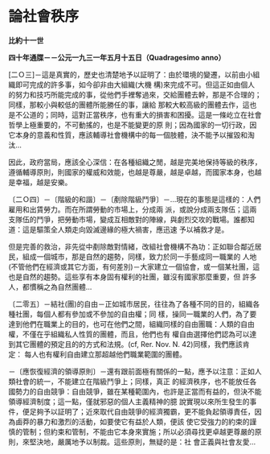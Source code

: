 # 論社會秩序


**比約十一世**

**四十年通牒－－公元一九三一年五月十五日（Quadragesimo anno）**





[二Ｏ三]－這是真實的，歷史也清楚地予以証明了：由於環境的變遷，以前由小組織即可完成的許多事，如今卻非由大組織(大機
構)來完成不可。但這正如由個人的努力和技巧所能完成的事，從他們手裡奪過來，交給團體去幹，那是不合理的；同樣，那較小與較低的團體所能勝任的事，讓給
那較大較高級的團體去作，這也是不公道的；同時，這對正當秩序，也有重大的損害和困擾。這是一條屹立在社會哲學上極重要的，不可動搖的，也是不能變更的原
則；因為國家的一切行政，因它本身的意義和性質，應該輔導社會機構中的每一個肢體，決不能予以摧毀和淘汰…

因此，政府當局，應該全心深信：在各種組織之閒，越是完美地保持等級的秩序，遵循輔導原則，則國家的權威和效能，也越是尊嚴，越是卓越，而國家本身，也越是幸福，越是安樂。

〔二Ｏ四〕－〔階級的和諧〕－〔剷除階級鬥爭〕－…現在的事態是這樣的：人們雇用和出賃勞力。而在所謂勞動的市場上，分成兩
派，或說分成兩支隊伍；這兩支隊伍的鬥爭，把勞動市場，變成互相敵對的陣線，與劇烈交攻的戰場。誰都知道：這是驅策全人類走向毀滅邊緣的極大禍害，應迅速
予以補救才是。

但是完善的救治，非先從中剷除敵對情緒，改組社會機構不為功：正如聯合鄰近居民，組成一個城市，那是自然的趨勢，同樣，致力於同一手藝成同一職業的
人地(不管他們在經濟或其它方面，有何差別)－大家建立一個協會，或一個某社團，這也是自然的趨勢。這些享有本身固有權利的社團，雖沒有國家那麼重要，但
許多人，都慣稱之為自然團體…

〔二零五〕－結社(團)的自由－正如城市居民，往往為了各種不同的目的，組織各種社團，每個人都有參加或不參加的自由權；同
樣，操同一職業的人們，為了要達到他們在職業上的目的，也可在他們之間，組織同樣的自由團職：人類的自由權，不僅在乎組織私人性質的團體，而且，他們也有
權自由選擇他們認為可以達到其它團體的預定且的的方式和法規。(cf, Rer. Nov. N. 42)同樣，我們應該肯定： 
每人也有權利自由建立那超越他們職業範圍的團體。

－〔應恢復經濟的領導原則〕－還有跟前面極有關係的一點，應予以注意：正如人類社會的統一，不能建立在階級鬥爭上；同樣，真正
的經濟秩序，也不能放任各國勢力的自由競爭：自由競爭，雖在某種範圍內，也許是正當而有益的，但決不能領導經濟制度；這一點，僅就邪惡的個人主義精神的臆
說實現以來所生發生的事件，便足夠予以証明了；近來取代自由競爭的經濟獨霸，更不能負起領導責任，因為鹵莽的暴力和激烈的活動，如要使它有益於人類，便該
使它受強力的約束的謹慎的管制；但約束和管制，不能由它本身來實施；所以必須尋找更卓越更尊嚴的原則，來堅決地，嚴厲地予以制裁。這些原則，無疑的是：社
會正義與社會友愛…

